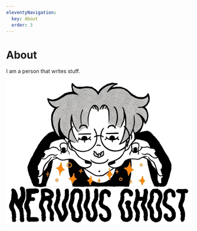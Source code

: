 ```yaml
---
eleventyNavigation:
  key: About
  order: 3
---
```

# About

I am a person that writes stuff.

![Nervous Ghost sprinkling their magic over everything.](../uploads/nervousghost-logo.webp)